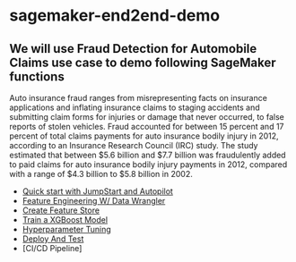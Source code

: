 # sagemaker-end2end-demo

## We will use Fraud Detection for Automobile Claims use case to demo following SageMaker functions

Auto insurance fraud ranges from misrepresenting facts on insurance applications and inflating insurance claims to staging accidents and submitting claim forms for injuries or damage that never occurred, to false reports of stolen vehicles. Fraud accounted for between 15 percent and 17 percent of total claims payments for auto insurance bodily injury in 2012, according to an Insurance Research Council (IRC) study. The study estimated that between $5.6 billion and $7.7 billion was fraudulently added to paid claims for auto insurance bodily injury payments in 2012, compared with a range of $4.3 billion to $5.8 billion in 2002.

- [Quick start with JumpStart and Autopilot](#Quick-Start-with-JumpStart-and-Autopilot)
- [Feature Engineering W/ Data Wrangler](#Preprocessing-&-feature-engineering)
- [Create Feature Store](#Create-Feature-Store-in-Code)
- [Train a XGBoost Model](#Train-A-Model)
- [Hyperparameter Tuning](#Hyperparameter-Tuning)
- [Deploy And Test](#Deploy-and-Serve-Model)
- [CI/CD Pipeline]